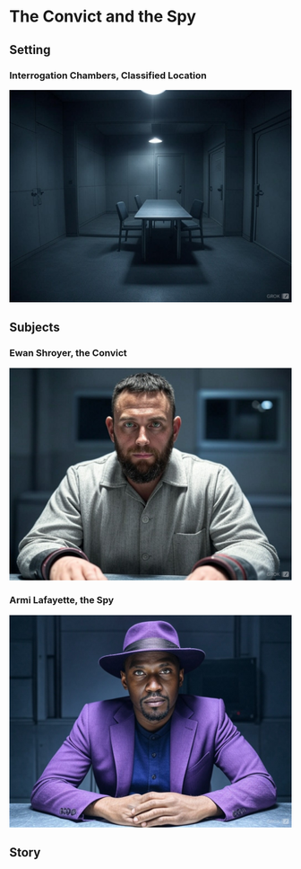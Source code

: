 # The Convict and the Spy

## Setting

### Interrogation Chambers, Classified Location

![Prison](../images/CoS/interrogation.jpeg)

## Subjects

### Ewan Shroyer, the Convict

![The Shadow](../images/CoS/shroyer3.jpeg)

### Armi Lafayette, the Spy

![Lee](../images/CoS/armi.jpeg)

## Story